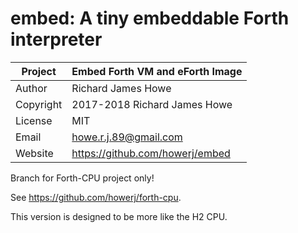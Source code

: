 # embed: A tiny embeddable Forth interpreter

| Project   | Embed Forth VM and eForth Image   |
| --------- | --------------------------------- |
| Author    | Richard James Howe                |
| Copyright | 2017-2018 Richard James Howe      |
| License   | MIT                               |
| Email     | howe.r.j.89@gmail.com             |
| Website   | <https://github.com/howerj/embed> |


Branch for Forth-CPU project only!

See <https://github.com/howerj/forth-cpu>.

This version is designed to be more like the H2 CPU.

